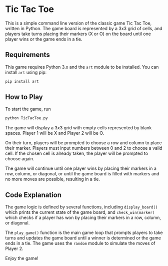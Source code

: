 # Tic Tac Toe

This is a simple command line version of the classic game Tic Tac Toe, written in Python. The game board is represented by a 3x3 grid of cells, and players take turns placing their markers (X or O) on the board until one player wins or the game ends in a tie.

## Requirements

This game requires Python 3.x and the `art` module to be installed. You can install `art` using pip:

```bash
pip install art
```

## How to Play

To start the game, run
```bash
python TicTacToe.py
```
The game will display a 3x3 grid with empty cells represented by blank spaces. Player 1 will be X and Player 2 will be O.

On their turn, players will be prompted to choose a row and column to place their marker. Players must input numbers between 0 and 2 to choose a valid cell. If the chosen cell is already taken, the player will be prompted to choose again.

The game will continue until one player wins by placing their markers in a row, column, or diagonal, or until the game board is filled with markers and no more moves are possible, resulting in a tie.

## Code Explanation

The game logic is defined by several functions, including `display_board()` which prints the current state of the game board, and `check_win(marker)` which checks if a player has won by placing their markers in a row, column, or diagonal.

The `play_game()` function is the main game loop that prompts players to take turns and updates the game board until a winner is determined or the game ends in a tie. The game uses the `random` module to simulate the moves of Player 2.

Enjoy the game!
